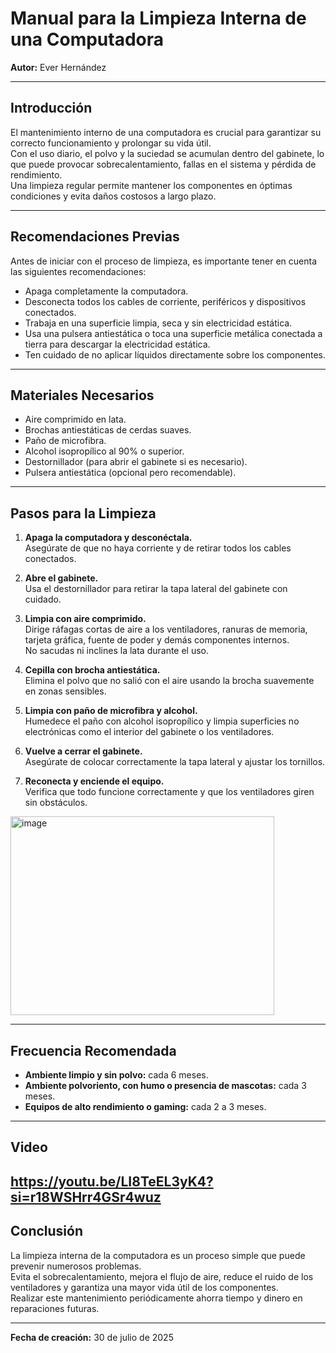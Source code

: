 
# Manual para la Limpieza Interna de una Computadora

**Autor:** Ever Hernández

---

## Introducción

El mantenimiento interno de una computadora es crucial para garantizar su correcto funcionamiento y prolongar su vida útil.  
Con el uso diario, el polvo y la suciedad se acumulan dentro del gabinete, lo que puede provocar sobrecalentamiento, fallas en el sistema y pérdida de rendimiento.  
Una limpieza regular permite mantener los componentes en óptimas condiciones y evita daños costosos a largo plazo.

---

## Recomendaciones Previas

Antes de iniciar con el proceso de limpieza, es importante tener en cuenta las siguientes recomendaciones:

- Apaga completamente la computadora.
- Desconecta todos los cables de corriente, periféricos y dispositivos conectados.
- Trabaja en una superficie limpia, seca y sin electricidad estática.
- Usa una pulsera antiestática o toca una superficie metálica conectada a tierra para descargar la electricidad estática.
- Ten cuidado de no aplicar líquidos directamente sobre los componentes.

---

## Materiales Necesarios

- Aire comprimido en lata.
- Brochas antiestáticas de cerdas suaves.
- Paño de microfibra.
- Alcohol isopropílico al 90% o superior.
- Destornillador (para abrir el gabinete si es necesario).
- Pulsera antiestática (opcional pero recomendable).

---

## Pasos para la Limpieza

1. **Apaga la computadora y desconéctala.**  
   Asegúrate de que no haya corriente y de retirar todos los cables conectados.

2. **Abre el gabinete.**  
   Usa el destornillador para retirar la tapa lateral del gabinete con cuidado.

3. **Limpia con aire comprimido.**  
   Dirige ráfagas cortas de aire a los ventiladores, ranuras de memoria, tarjeta gráfica, fuente de poder y demás componentes internos.  
   No sacudas ni inclines la lata durante el uso.

4. **Cepilla con brocha antiestática.**  
   Elimina el polvo que no salió con el aire usando la brocha suavemente en zonas sensibles.

5. **Limpia con paño de microfibra y alcohol.**  
   Humedece el paño con alcohol isopropílico y limpia superficies no electrónicas como el interior del gabinete o los ventiladores.

6. **Vuelve a cerrar el gabinete.**  
   Asegúrate de colocar correctamente la tapa lateral y ajustar los tornillos.

7. **Reconecta y enciende el equipo.**  
   Verifica que todo funcione correctamente y que los ventiladores giren sin obstáculos.
<img width="422" height="318" alt="image" src="https://github.com/user-attachments/assets/d94001d0-1dac-4c4f-b718-884e44a0b0e4" />

---

## Frecuencia Recomendada

- **Ambiente limpio y sin polvo:** cada 6 meses.  
- **Ambiente polvoriento, con humo o presencia de mascotas:** cada 3 meses.  
- **Equipos de alto rendimiento o gaming:** cada 2 a 3 meses.

---
## Video
https://youtu.be/LI8TeEL3yK4?si=r18WSHrr4GSr4wuz
---
## Conclusión

La limpieza interna de la computadora es un proceso simple que puede prevenir numerosos problemas.  
Evita el sobrecalentamiento, mejora el flujo de aire, reduce el ruido de los ventiladores y garantiza una mayor vida útil de los componentes.  
Realizar este mantenimiento periódicamente ahorra tiempo y dinero en reparaciones futuras.

---

**Fecha de creación:** 30 de julio de 2025

